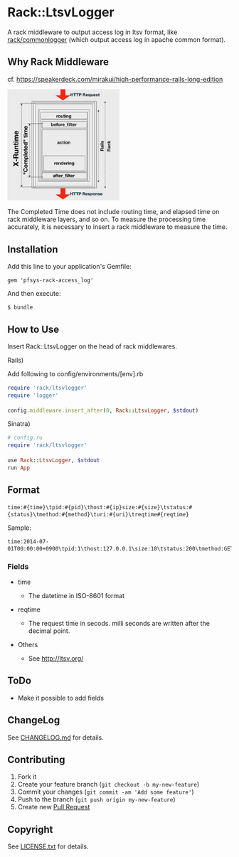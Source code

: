 # Rack::LtsvLogger

A rack middleware to output access log in ltsv format, like [rack/commonlogger](https://github.com/rack/rack/blob/master/lib/rack/commonlogger.rb) (which output access log in apache common format).

## Why Rack Middleware

cf. https://speakerdeck.com/mirakui/high-performance-rails-long-edition

<img src="doc/x_runtime.png" alt="x_runtime" width="50%" height="50%"/>

The Completed Time does not include routing time, and elapsed time on rack middleware layers, and so on.
To measure the processing time accurately, it is necessary to insert a rack middleware to measure the time. 

## Installation

Add this line to your application's Gemfile:

    gem 'pfsys-rack-access_log'

And then execute:

    $ bundle

## How to Use

Insert Rack::LtsvLogger on the head of rack middlewares. 

Rails)

Add following to config/environments/[env].rb

```ruby
require 'rack/ltsvlogger'
require 'logger'

config.middleware.insert_after(0, Rack::LtsvLogger, $stdout)
```

Sinatra)

```ruby
# config.ru
require 'rack/ltsvlogger'

use Rack::LtsvLogger, $stdout
run App
```

## Format

```
time:#{time}\tpid:#{pid}\thost:#{ip}size:#{size}\tstatus:#{status}\tmethod:#{method}\turi:#{uri}\treqtime#{reqtime}
```

Sample:

```
time:2014-07-01T00:00:00+0900\tpid:1\thost:127.0.0.1\size:10\tstatus:200\tmethod:GET\turi:/api/token\treqtime:0.034617
```

### Fields

* time

  * The datetime in ISO-8601 format

* reqtime

  * The request time in secods. milli seconds are written after the decimal point. 

* Others

  * See http://ltsv.org/

## ToDo

* Make it possible to add fields

## ChangeLog

See [CHANGELOG.md](CHANGELOG.md) for details.

## Contributing

1. Fork it
2. Create your feature branch (`git checkout -b my-new-feature`)
3. Commit your changes (`git commit -am 'Add some feature'`)
4. Push to the branch (`git push origin my-new-feature`)
5. Create new [Pull Request](../../pull/new/master)

## Copyright

See [LICENSE.txt](LICENSE.txt) for details.
